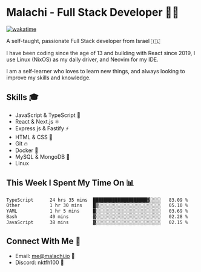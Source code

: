 # Malachi - Full Stack Developer 🚀🔥
[![wakatime](https://wakatime.com/badge/user/112ec769-e669-4b78-a46f-cf4343930741.svg)](https://wakatime.com/@112ec769-e669-4b78-a46f-cf4343930741)

A self-taught, passionate Full Stack developer from Israel 🇮🇱

I have been coding since the age of 13 and building with React since 2019, I use Linux (NixOS) as my daily driver, and Neovim for my IDE.

I am a self-learner who loves to learn new things, and always looking to improve my skills and knowledge.

## Skills 🎓
- JavaScript & TypeScript 💎
- React & Next.js ⚛️
- Express.js & Fastify ⚡️
- HTML & CSS 🎨
- Git 🔥
- Docker 🐳
- MySQL & MongoDB 💾
- Linux

## This Week I Spent My Time On 📊
<!--START_SECTION:waka-->

```txt
TypeScript      24 hrs 35 mins  ████████████████████▓░░░░   83.09 %
Other           1 hr 30 mins    █▒░░░░░░░░░░░░░░░░░░░░░░░   05.10 %
YAML            1 hr 5 mins     █░░░░░░░░░░░░░░░░░░░░░░░░   03.69 %
Bash            40 mins         ▓░░░░░░░░░░░░░░░░░░░░░░░░   02.28 %
JavaScript      38 mins         ▓░░░░░░░░░░░░░░░░░░░░░░░░   02.15 %
```

<!--END_SECTION:waka-->


## Connect With Me 📱
- Email: me@malachi.io 📧
- Discord: nktfh100 👾

